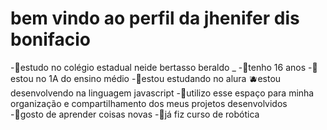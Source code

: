 # bem vindo ao perfil da jhenifer dis bonifacio 
-🥝estudo no colégio estadual neide bertasso beraldo _
-💙tenho 16 anos 
-🍊estou no 1A do ensino médio
-💜estou estudando no alura 
🫐estou desenvolvendo na linguagem javascript 
-📗utilizo esse espaço para minha organização  e compartilhamento dos meus projetos desenvolvidos  
-🦋gosto de aprender coisas novas 
-🌻já fiz curso de robótica  
